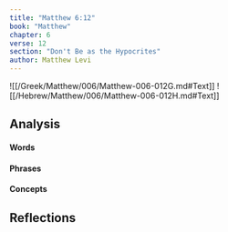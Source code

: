 ```yaml
---
title: "Matthew 6:12"
book: "Matthew"
chapter: 6
verse: 12
section: "Don't Be as the Hypocrites"
author: Matthew Levi
---
```

![[/Greek/Matthew/006/Matthew-006-012G.md#Text]]
![[/Hebrew/Matthew/006/Matthew-006-012H.md#Text]]

## Analysis

#### Words

#### Phrases

#### Concepts

## Reflections
